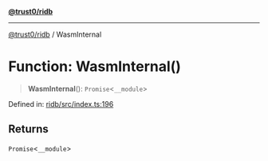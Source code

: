[**@trust0/ridb**](../README.md)

***

[@trust0/ridb](../README.md) / WasmInternal

# Function: WasmInternal()

> **WasmInternal**(): `Promise`\<`__module`\>

Defined in: [ridb/src/index.ts:196](https://github.com/trust0-project/RIDB/blob/d38eef11afab02ff553dc9a0b8f3134db7bc4135/packages/ridb/src/index.ts#L196)

## Returns

`Promise`\<`__module`\>
